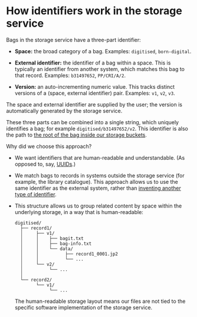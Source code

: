 # How identifiers work in the storage service

Bags in the storage service have a three-part identifier:

*   **Space:** the broad category of a bag.
    Examples: `digitised`, `born-digital`.

*   **External identifier:** the identifier of a bag within a space.
    This is typically an identifier from another system, which matches this bag to that record.
    Examples: `b31497652`, `PP/CRI/A/2`.

*   **Version:** an auto-incrementing numeric value.
    This tracks distinct versions of a (space, external identifier) pair.
    Examples: `v1`, `v2`, `v3`.

The space and external identifier are supplied by the user; the version is automatically generated by the storage service.

These three parts can be combined into a single string, which uniquely identifies a bag; for example `digitised/b31497652/v2`.
This identifier is also the path to [the root of the bag inside our storage buckets](./file-layout.md).

Why did we choose this approach?

-   We want identifiers that are human-readable and understandable.
    (As opposed to, say, [UUIDs][uuids].)

-   We match bags to records in systems outside the storage service (for example, the library catalogue).
    This approach allows us to use the same identifier as the external system, rather than [inventing another type of identifier][standards].

-   This structure allows us to group related content by space within the underlying storage, in a way that is human-readable:

    ```
    digitised/
      ├── record1/
      │     ├── v1/
      │     │    ├── bagit.txt
      │     │    ├── bag-info.txt
      │     │    └── data/
      │     │          ├── record1_0001.jp2
      │     │          └── ...
      │     └── v2/
      │          └── ...
      │
      └── record2/
            └── v1/
                 └── ...
    ```

    The human-readable storage layout means our files are not tied to the specific software implementation of the storage service.

[uuids]: https://en.wikipedia.org/wiki/Universally_unique_identifier
[standards]: https://xkcd.com/927/
